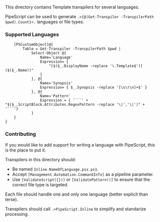 This directory contains Template transpilers for several languages.

PipeScript can be used to generate ```.>{@(Get-Transpiler -TranspilerPath $pwd).Count}<.``` languages or file types.

### Supported Languages

~~~PipeScript{
    [PSCustomObject]@{
        Table = Get-Transpiler -TranspilerPath $pwd |
            Select-Object @{
                Name='Language'
                Expression= {
                    "[$($_.DisplayName -replace '\.Template$')]($($_.Name))"
                }
            }, @{
                Name='Synopsis'
                Expression= { $_.Synopsis -replace '[\s\r\n]+$' }
            }, @{
                Name='Pattern'
                Expression = { '```' + "$($_.ScriptBlock.Attributes.RegexPattern -replace '\|','\|')" + '```'}
            }
    }
}
~~~

### Contributing

If you would like to add support for writing a language with PipeScript, this is the place to put it.

Transpilers in this directory should:
* Be named ```Inline.NameOfLanguage.psx.ps1```.
* Accept ```[Management.Automation.CommandInfo]``` as a pipeline parameter.
* Use ```[ValidateScript({})]``` or ```[ValidatePattern()]``` to ensure that the correct file type is targeted.

Each file should handle one and only one language (better explicit than terse).

Transpilers should call ```.>PipeScript.Inline``` to simplify and standarize processing.



